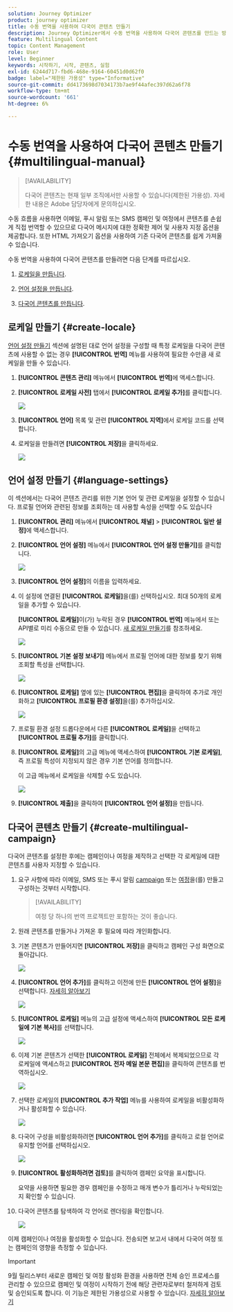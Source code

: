 ```yaml
---
solution: Journey Optimizer
product: journey optimizer
title: 수동 번역을 사용하여 다국어 콘텐츠 만들기
description: Journey Optimizer에서 수동 번역을 사용하여 다국어 콘텐츠를 만드는 방법을 알아봅니다
feature: Multilingual Content
topic: Content Management
role: User
level: Beginner
keywords: 시작하기, 시작, 콘텐츠, 실험
exl-id: 6244d717-fbd6-468e-9164-60451d0d62f0
badge: label="제한된 가용성" type="Informative"
source-git-commit: dd4173698d7034173b7ae9f44afec397d62a6f78
workflow-type: tm+mt
source-wordcount: '661'
ht-degree: 6%

---
```


# 수동 번역을 사용하여 다국어 콘텐츠 만들기 {#multilingual-manual}

>[!AVAILABILITY]
>
>다국어 콘텐츠는 현재 일부 조직에서만 사용할 수 있습니다(제한된 가용성). 자세한 내용은 Adobe 담당자에게 문의하십시오.

수동 흐름을 사용하면 이메일, 푸시 알림 또는 SMS 캠페인 및 여정에서 콘텐츠를 손쉽게 직접 번역할 수 있으므로 다국어 메시지에 대한 정확한 제어 및 사용자 지정 옵션을 제공합니다. 또한 HTML 가져오기 옵션을 사용하여 기존 다국어 콘텐츠를 쉽게 가져올 수 있습니다.

수동 번역을 사용하여 다국어 콘텐츠를 만들려면 다음 단계를 따르십시오.

1. [로케일을 만듭니다](#create-locale).

1. [언어 설정을 만듭니다](#create-language-settings).

1. [다국어 콘텐츠를 만듭니다](#create-a-multilingual-campaign).

## 로케일 만들기 {#create-locale}

[언어 설정 만들기](#language-settings) 섹션에 설명된 대로 언어 설정을 구성할 때 특정 로케일을 다국어 콘텐츠에 사용할 수 없는 경우 **[!UICONTROL 번역]** 메뉴를 사용하여 필요한 수만큼 새 로케일을 만들 수 있습니다.

1. **[!UICONTROL 콘텐츠 관리]** 메뉴에서 **[!UICONTROL 번역]**&#x200B;에 액세스합니다.

1. **[!UICONTROL 로케일 사전]** 탭에서 **[!UICONTROL 로케일 추가]**&#x200B;를 클릭합니다.

   ![](assets/locale_1.png)

1. **[!UICONTROL 언어]** 목록 및 관련 **[!UICONTROL 지역]**&#x200B;에서 로케일 코드를 선택합니다.

1. 로케일을 만들려면 **[!UICONTROL 저장]**&#x200B;을 클릭하세요.

   ![](assets/locale_2.png)

## 언어 설정 만들기 {#language-settings}

이 섹션에서는 다국어 콘텐츠 관리를 위한 기본 언어 및 관련 로케일을 설정할 수 있습니다. 프로필 언어와 관련된 정보를 조회하는 데 사용할 속성을 선택할 수도 있습니다

1. **[!UICONTROL 관리]** 메뉴에서 **[!UICONTROL 채널]** > **[!UICONTROL 일반 설정]**&#x200B;에 액세스합니다.

1. **[!UICONTROL 언어 설정]** 메뉴에서 **[!UICONTROL 언어 설정 만들기]**&#x200B;를 클릭합니다.

   ![](assets/language_settings_1.png)

1. **[!UICONTROL 언어 설정]**&#x200B;의 이름을 입력하세요.

1. 이 설정에 연결된 **[!UICONTROL 로케일]**&#x200B;을(를) 선택하십시오. 최대 50개의 로케일을 추가할 수 있습니다.

   **[!UICONTROL 로케일]**&#x200B;이(가) 누락된 경우 **[!UICONTROL 번역]** 메뉴에서 또는 API별로 미리 수동으로 만들 수 있습니다. [새 로케일 만들기](#create-locale)를 참조하세요.

   ![](assets/multilingual-settings-2.png)

1. **[!UICONTROL 기본 설정 보내기]** 메뉴에서 프로필 언어에 대한 정보를 찾기 위해 조회할 특성을 선택합니다.

   ![](assets/multilingual-settings-3.png)

1. **[!UICONTROL 로케일]** 옆에 있는 **[!UICONTROL 편집]**&#x200B;을 클릭하여 추가로 개인화하고 **[!UICONTROL 프로필 환경 설정]**&#x200B;을(를) 추가하십시오.

   ![](assets/multilingual-settings-4.png)

1. 프로필 환경 설정 드롭다운에서 다른 **[!UICONTROL 로케일]**&#x200B;을 선택하고 **[!UICONTROL 프로필 추가]**&#x200B;를 클릭합니다.

1. **[!UICONTROL 로케일]**&#x200B;의 고급 메뉴에 액세스하여 **[!UICONTROL 기본 로케일]**, 즉 프로필 특성이 지정되지 않은 경우 기본 언어를 정의합니다.

   이 고급 메뉴에서 로케일을 삭제할 수도 있습니다.

   ![](assets/multilingual-settings-5.png)

1. **[!UICONTROL 제출]**&#x200B;을 클릭하여 **[!UICONTROL 언어 설정]**&#x200B;을 만듭니다.

<!--
1. Access the **[!UICONTROL channel configurations]** menu and create a new channel configuration or select an existing one.


1. In the **[!UICONTROL Header parameters]** section, select the **[!UICONTROL Enable multilingual]** option.

1. Select your **[!UICONTROL Locales dictionary]** and add as many as needed.
-->

## 다국어 콘텐츠 만들기 {#create-multilingual-campaign}

다국어 콘텐츠를 설정한 후에는 캠페인이나 여정을 제작하고 선택한 각 로케일에 대한 콘텐츠를 사용자 지정할 수 있습니다.

1. 요구 사항에 따라 이메일, SMS 또는 푸시 알림 [campaign](../campaigns/create-campaign.md) 또는 [여정](../building-journeys/journeys-message.md)을(를) 만들고 구성하는 것부터 시작합니다.

   >[!AVAILABILITY]
   >
   >여정 당 하나의 번역 프로젝트만 포함하는 것이 좋습니다.

1. 원래 콘텐츠를 만들거나 가져온 후 필요에 따라 개인화합니다.

1. 기본 콘텐츠가 만들어지면 **[!UICONTROL 저장]**&#x200B;을 클릭하고 캠페인 구성 화면으로 돌아갑니다.

   ![](assets/multilingual-campaign-2.png)

1. **[!UICONTROL 언어 추가]**&#x200B;를 클릭하고 이전에 만든 **[!UICONTROL 언어 설정]**&#x200B;을 선택합니다. [자세히 알아보기](#create-language-settings)

   ![](assets/multilingual-campaign-3.png)

1. **[!UICONTROL 로케일]** 메뉴의 고급 설정에 액세스하여 **[!UICONTROL 모든 로케일에 기본 복사]**&#x200B;를 선택합니다.

   ![](assets/multilingual-campaign-4.png)

1. 이제 기본 콘텐츠가 선택한 **[!UICONTROL 로케일]** 전체에서 복제되었으므로 각 로케일에 액세스하고 **[!UICONTROL 전자 메일 본문 편집]**&#x200B;을 클릭하여 콘텐츠를 번역하십시오.

   ![](assets/multilingual-campaign-5.png)

1. 선택한 로케일의 **[!UICONTROL 추가 작업]** 메뉴를 사용하여 로케일을 비활성화하거나 활성화할 수 있습니다.

   ![](assets/multilingual-campaign-6.png)

1. 다국어 구성을 비활성화하려면 **[!UICONTROL 언어 추가]**&#x200B;를 클릭하고 로컬 언어로 유지할 언어를 선택하십시오.

   ![](assets/multilingual-campaign-7.png)

1. **[!UICONTROL 활성화하려면 검토]**&#x200B;를 클릭하여 캠페인 요약을 표시합니다.

   요약을 사용하면 필요한 경우 캠페인을 수정하고 매개 변수가 틀리거나 누락되었는지 확인할 수 있습니다.

1. 다국어 콘텐츠를 탐색하여 각 언어로 렌더링을 확인합니다.

   ![](assets/multilingual-campaign-8.png)

이제 캠페인이나 여정을 활성화할 수 있습니다. 전송되면 보고서 내에서 다국어 여정 또는 캠페인의 영향을 측정할 수 있습니다.

>[!IMPORTANT]
>
>9월 릴리스부터 새로운 캠페인 및 여정 활성화 환경을 사용하면 전체 승인 프로세스를 관리할 수 있으므로 캠페인 및 여정이 시작하기 전에 해당 관련자로부터 철저하게 검토 및 승인되도록 합니다. 이 기능은 제한된 가용성으로 사용할 수 있습니다. [자세히 알아보기](../test-approve/gs-approval.md)

<!--
# Create a multilingual journey {#create-multilingual-journey}

1. Create your journey with a Delivery and personalize your content as needed.
1. From your delivery action, click Edit content.
1. Click Add languages.

-->

